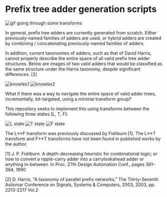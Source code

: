 # Prefix tree adder generation scripts

![gif going through some transforms](https://github.com/tdene/synth_opt_adders/blob/main/demo/adder_transforms.gif?raw=true)

In general, prefix tree adders are currently generated from scratch. Either previously-named families of adders are used, or hybrid adders are created by combining / concatenating previously-named families of adders.

In addition, current taxonomies of adders, such as that of David Harris, cannot properly describe the entire space of all valid prefix tree adder structures. Below are images of two valid adders that would be classified as the same structure under the Harris taxonomy, despite significant differences. [2]

![knowles1](https://github.com/tdene/synth_opt_adders/blob/main/demo/knowles1.png?raw=true)
![knowles2](https://github.com/tdene/synth_opt_adders/blob/main/demo/knowles2.png?raw=true)

What if there was a way to navigate the entire space of valid adder trees, incrementally, bit-targeted, using a minimal transform group?

This repository seeks to implement this using transforms between the following three states \[L, T, F\]:

![L state](https://github.com/tdene/synth_opt_adders/blob/main/demo/L.png?raw=true)
![T state](https://github.com/tdene/synth_opt_adders/blob/main/demo/T.png?raw=true)
![F state](https://github.com/tdene/synth_opt_adders/blob/main/demo/F.png?raw=true)

The L\<-\>F transform was previously discussed by Fishburn [1]. The L\<-\>T transform and F\<-\>T transforms have not been found in published works by the author.

[1]  J. P. Fishburn. A depth-decreasing heuristic for combinational logic; or how to convert a ripple-carry adder into a carrylookahead adder or anything in-between. In Proc. 27th Design Automation Conf., pages 361–364, 1990

[2] D. Harris, "A taxonomy of parallel prefix networks," The Thirty-Seventh Asilomar Conference on Signals, Systems & Computers, 2003, 2003, pp. 2213-2217 Vol.2
